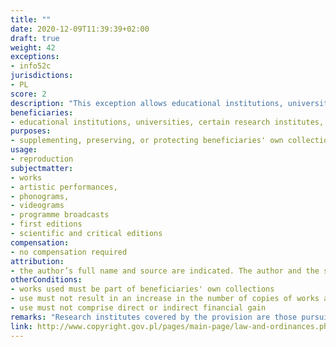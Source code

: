 ```yaml
---
title: ""
date: 2020-12-09T11:39:39+02:00 
draft: true
weight: 42
exceptions:
- info52c
jurisdictions:
- PL
score: 2
description: "This exception allows educational institutions, universities, certain research institutes, libraries, museums, and archives to reproduce works that are part of their own collections for the purposes of supplementing, preserving, or protecting their own collections, if these activities are not performed for direct or indirect financial gain." 
beneficiaries:
- educational institutions, universities, certain research institutes, libraries, museums, and archives
purposes: 
- supplementing, preserving, or protecting beneficiaries' own collections 
usage:
- reproduction
subjectmatter:
- works
- artistic performances,
- phonograms,
- videograms
- programme broadcasts
- first editions
- scientific and critical editions
compensation:
- no compensation required
attribution: 
- the author’s full name and source are indicated. The author and the source should be indicated taking into account existing possibilities
otherConditions: 
- works used must be part of beneficiaries' own collections 
- use must not result in an increase in the number of copies of works and an expansion of collections
- use must not comprise direct or indirect financial gain
remarks: "Research institutes covered by the provision are those pursuing the activity referred to in Article 2.3 of the Act of 30 April 2010 on Research Institutes (Dziennik Ustaw 2018, item 736) and research institutes of the Polish Academy of Sciences pursuing the activity referred to in Article 50.4 of the Act of 30 April 2010 on the Polish Academy of Sciences (Dziennik Ustaw 2017, items 1869 and 2201).<br /><br />Article 34 of the Act sets a general obligation to name the author and the source, subject to existing options, in order to use the works within the limits of permissible free use. Authors do not have the right to remuneration, unless stipulated otherwise.<br /><br />Under article 100, the exercise of the rights in artistic performances, phonograms, videograms and programme broadcasts, first editions or scientific and critical editions, is subject to the restrictions referred to in Articles 23-35, respectively."
link: http://www.copyright.gov.pl/pages/main-page/law-and-ordinances.php
---
```

